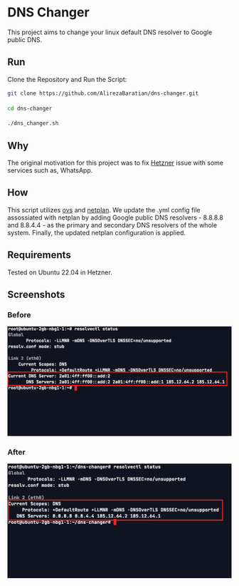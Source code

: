 # DNS Changer

This project aims to change your linux default DNS resolver to Google public DNS.

## Run

Clone the Repository and Run the Script:

```bash
git clone https://github.com/AlirezaBaratian/dns-changer.git

cd dns-changer

./dns_changer.sh
```

## Why

The original motivation for this project was to fix [Hetzner](https://www.hetzner.com/) issue with some services such as, WhatsApp.

## How

This script utilizes [ovs](https://github.com/openvswitch/ovs) and [netplan](https://netplan.io/). We update the .yml config file assossiated with netplan by adding Google public DNS resolvers - 8.8.8.8 and 8.8.4.4 - as the primary and secondary DNS resolvers of the whole system. Finally, the updated netplan configuration is applied.

## Requirements

Tested on Ubuntu 22.04 in Hetzner.

## Screenshots

### Before

![before](./before.png)

### After

![after](./after.png)
